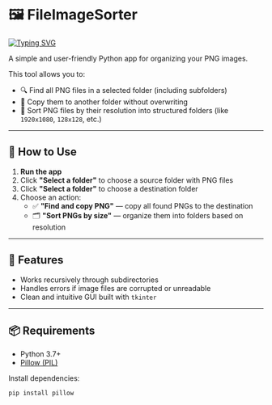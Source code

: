 # 🖼️ FileImageSorter

[![Typing SVG](https://readme-typing-svg.herokuapp.com?font=Fira+Code&size=15&pause=1000&color=38F79C&width=435&lines=%F0%9F%93%82+Select+a+folder+containing+PNG+images+;%F0%9F%96%B1%EF%B8%8F+Choose+where+to+save+the+results+;%F0%9F%A7%B9+Copy+or+sort+images+by+their+resolution)](https://git.io/typing-svg)

A simple and user-friendly Python app for organizing your PNG images.

This tool allows you to:

- 🔍 Find all PNG files in a selected folder (including subfolders)
- 📁 Copy them to another folder without overwriting
- 📐 Sort PNG files by their resolution into structured folders (like `1920x1080`, `128x128`, etc.)

---

## 🚀 How to Use

1. **Run the app**
2. Click **"Select a folder"** to choose a source folder with PNG files
3. Click **"Select a folder"** to choose a destination folder
4. Choose an action:
   - ✅ **"Find and copy PNG"** — copy all found PNGs to the destination
   - 🗂️ **"Sort PNGs by size"** — organize them into folders based on resolution

---

## 🧠 Features

- Works recursively through subdirectories
- Handles errors if image files are corrupted or unreadable
- Clean and intuitive GUI built with `tkinter`

---

## 📦 Requirements

- Python 3.7+
- [Pillow (PIL)](https://pypi.org/project/Pillow/)

Install dependencies:

```bash
pip install pillow
